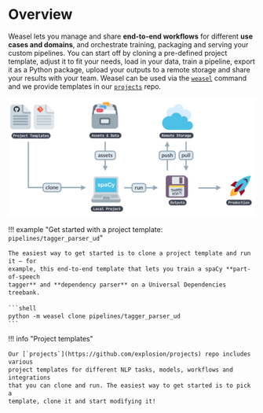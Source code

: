# Overview

Weasel lets you manage and share **end-to-end workflows** for
different **use cases and domains**, and orchestrate training, packaging and
serving your custom pipelines. You can start off by cloning a pre-defined
project template, adjust it to fit your needs, load in your data, train a
pipeline, export it as a Python package, upload your outputs to a remote storage
and share your results with your team. Weasel can be used via the
[`weasel`](../cli.md) command and we provide templates in our
[`projects`](https://github.com/explosion/projects) repo.

![Illustration of project workflow and commands](assets/images/projects.svg)

!!! example "Get started with a project template: `pipelines/tagger_parser_ud`"

    The easiest way to get started is to clone a project template and run it – for
    example, this end-to-end template that lets you train a spaCy **part-of-speech
    tagger** and **dependency parser** on a Universal Dependencies treebank.

    ```shell
    python -m weasel clone pipelines/tagger_parser_ud
    ```

<!-- Weasel makes it easy to integrate with many other **awesome tools** in
the data science and machine learning ecosystem to track and manage your data
and experiments, iterate on demos and prototypes and ship your models into
production.

<Grid narrow cols={3}>
  <Integration title="DVC" logo="dvc" url="#dvc">
    Manage and version your data
  </Integration>
  <Integration title="Prodigy" logo="prodigy" url="#prodigy">
    Create labelled training data
  </Integration>
  <Integration title="Streamlit" logo="streamlit" url="#streamlit">
    Visualize and demo your pipelines
  </Integration>
  <Integration title="FastAPI" logo="fastapi" url="#fastapi">
    Serve your models and host APIs
  </Integration>
  <Integration title="Ray" logo="ray" url="#ray">
    Distributed and parallel training
  </Integration>
  <Integration title="Weights &amp; Biases" logo="wandb" url="#wandb">
    Track your experiments and results
  </Integration>
  <Integration
    title="Hugging Face Hub"
    logo="huggingface_hub"
    url="#huggingface_hub"
  >
    Upload your pipelines to the Hugging Face Hub
  </Integration>
</Grid> -->

!!! info "Project templates"

    Our [`projects`](https://github.com/explosion/projects) repo includes various
    project templates for different NLP tasks, models, workflows and integrations
    that you can clone and run. The easiest way to get started is to pick a
    template, clone it and start modifying it!

